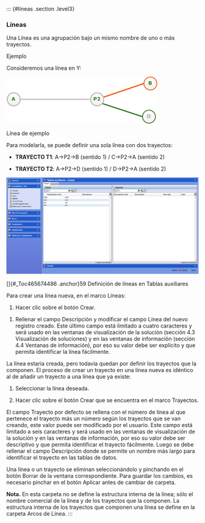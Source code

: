 ::: {#líneas .section .level3}
### Líneas

Una Línea es una agrupación bajo un mismo nombre de uno o más trayectos.

Ejemplo

Consideremos una línea en Y:

![](../media/file91.png)

Línea de ejemplo

Para modelarla, se puede definir una sola línea con dos trayectos:

-   **TRAYECTO T1**: A→P2→B (sentido 1) / C→P2→A (sentido 2)

-   **TRAYECTO T2**: A→P2→D (sentido 1) / D→P2→A (sentido 2)

![](../media/file92.png)

[]{#_Toc465674486 .anchor}59 Definición de líneas en Tablas auxiliares

Para crear una línea nueva, en el marco Líneas:

1.  Hacer clic sobre el botón Crear.

<!-- -->

1.  Rellenar el campo Descripción y modificar el campo Línea del nuevo
    registro creado. Este último campo está limitado a cuatro caracteres
    y será usado en las ventanas de visualización de la solución
    (sección 4.3 Visualización de soluciones) y en las ventanas de
    información (sección 4.4 Ventanas de información), por eso su valor
    debe ser explícito y que permita identificar la línea fácilmente.

La línea estaría creada, pero todavía quedan por definir los trayectos
que la componen. El proceso de crear un trayecto en una línea nueva es
idéntico al de añadir un trayecto a una línea que ya existe:

1.  Seleccionar la línea deseada.

2.  Hacer clic sobre el botón Crear que se encuentra en el marco
    Trayectos.

El campo Trayecto por defecto se rellena con el número de línea al que
pertenece el trayecto más un número según los trayectos que se van
creando, este valor puede ser modificado por el usuario. Este campo está
limitado a seis caracteres y será usado en las ventanas de visualización
de la solución y en las ventanas de información, por eso su valor debe
ser descriptivo y que permita identificar el trayecto fácilmente. Luego
se debe rellenar el campo Descripción donde se permite un nombre más
largo para identificar el trayecto en las tablas de datos.

Una línea o un trayecto se eliminan seleccionándolo y pinchando en el
botón Borrar de la ventana correspondiente. Para guardar los cambios, es
necesario pinchar en el botón Aplicar antes de cambiar de carpeta.

**Nota.** En esta carpeta no se define la estructura interna de la
línea; sólo el nombre comercial de la línea y de los trayectos que la
componen. La estructura interna de los trayectos que componen una línea
se define en la carpeta Arcos de Línea.
:::
